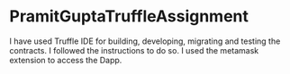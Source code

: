 # PramitGuptaTruffleAssignment

I have used Truffle IDE for building, developing, migrating and testing the contracts. I followed the instructions to do so. I used the metamask extension to access the Dapp. 
